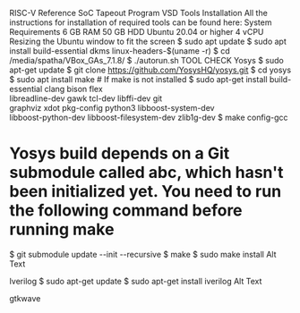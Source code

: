 RISC-V Reference SoC Tapeout Program VSD
Tools Installation
All the instructions for installation of required tools can be found here:
System Requirements
6 GB RAM
50 GB HDD
Ubuntu 20.04 or higher
4 vCPU
Resizing the Ubuntu window to fit the screen
$ sudo apt update
$ sudo apt install build-essential dkms linux-headers-$(uname -r)
$ cd /media/spatha/VBox_GAs_7.1.8/
$ ./autorun.sh
TOOL CHECK
Yosys
$ sudo apt-get update
$ git clone https://github.com/YosysHQ/yosys.git
$ cd yosys
$ sudo apt install make               # If make is not installed
$ sudo apt-get install build-essential clang bison flex \
    libreadline-dev gawk tcl-dev libffi-dev git \
    graphviz xdot pkg-config python3 libboost-system-dev \
    libboost-python-dev libboost-filesystem-dev zlib1g-dev
$ make config-gcc
# Yosys build depends on a Git submodule called abc, which hasn't been initialized yet. You need to run the following command before running make
$ git submodule update --init --recursive
$ make 
$ sudo make install
Alt Text

Iverilog
$ sudo apt-get update
$ sudo apt-get install iverilog
Alt Text

gtkwave         
